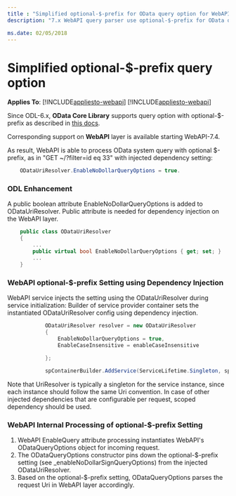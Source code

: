```yaml
---
title : "Simplified optional-$-prefix for OData query option for WebAPI query parsing"
description: "7.x WebAPI query parser use optional-$-prefix for OData query option"

ms.date: 02/05/2018
---
```

# Simplified optional-$-prefix query option 
**Applies To**:
[!INCLUDE[appliesto-webapi](../includes/appliesto-webapi-v7.md)]
[!INCLUDE[appliesto-webapi](../includes/appliesto-webapi-v6.md)]

Since ODL-6.x, **OData Core Library** supports query option with optional-$-prefix as described in [this docs](https://odata.github.io/odata.net/v7/#01-05-di-support).

Corresponding support on **WebAPI** layer is available starting WebAPI-7.4.

As result, WebAPI is able to process OData system query with optional $-prefix, as in "GET ~/?filter=id eq 33" with injected dependency setting:
~~~csharp
    ODataUriResolver.EnableNoDollarQueryOptions = true.
~~~

### ODL Enhancement
A public boolean attribute EnableNoDollarQueryOptions is added to ODataUriResolver. Public attribute is needed for dependency injection on the WebAPI layer.
~~~csharp
    public class ODataUriResolver
    {
        ...
        public virtual bool EnableNoDollarQueryOptions { get; set; }
        ...
    }
~~~

### WebAPI optional-$-prefix Setting using Dependency Injection
WebAPI service injects the setting using the ODataUriResolver during service initialization:
Builder of service provider container sets the instantiated ODataUriResolver config using dependency injection.
~~~csharp
            ODataUriResolver resolver = new ODataUriResolver
            {
                EnableNoDollarQueryOptions = true,
                EnableCaseInsensitive = enableCaseInsensitive

            };
            
            spContainerBuilder.AddService(ServiceLifetime.Singleton, sp => resolver));
~~~
Note that UriResolver is typically a singleton for the service instance, since each instance should follow the same Uri convention. In case of other injected dependencies that are configurable per request, scoped dependency should be used.

### WebAPI Internal Processing of optional-$-prefix Setting
1. WebAPI EnableQuery attribute processing instantiates WebAPI's ODataQueryOptions object for incoming request.
2. The ODataQueryOptions constructor pins down the optional-$-prefix setting (see _enableNoDollarSignQueryOptions) from the injected ODataUriResolver.
3. Based on the optional-$-prefix setting, ODataQueryOptions parses the request Uri in WebAPI layer accordingly.
